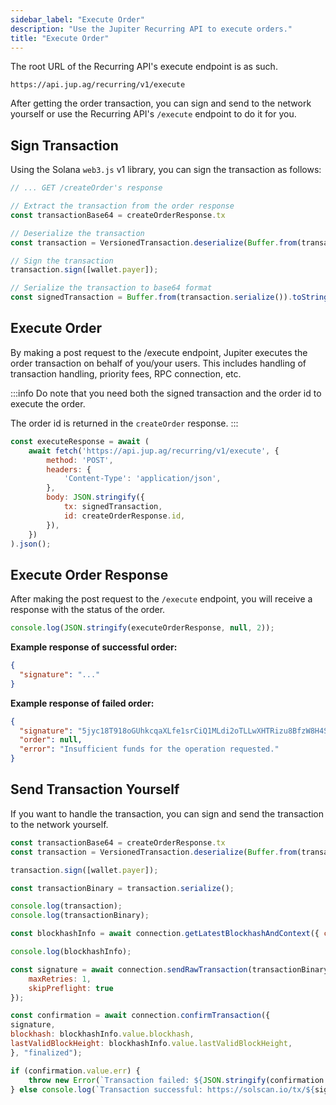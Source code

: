 ```yaml
---
sidebar_label: "Execute Order"
description: "Use the Jupiter Recurring API to execute orders."
title: "Execute Order"
---
```


<head>
    <title>Execute Order</title>
    <meta name="twitter:card" content="summary" />
</head>

The root URL of the Recurring API's execute endpoint is as such.

```
https://api.jup.ag/recurring/v1/execute
```

After getting the order transaction, you can sign and send to the network yourself or use the Recurring API's `/execute` endpoint to do it for you.

## Sign Transaction

Using the Solana `web3.js` v1 library, you can sign the transaction as follows:

```js
// ... GET /createOrder's response

// Extract the transaction from the order response
const transactionBase64 = createOrderResponse.tx

// Deserialize the transaction
const transaction = VersionedTransaction.deserialize(Buffer.from(transactionBase64, 'base64'));

// Sign the transaction
transaction.sign([wallet.payer]);

// Serialize the transaction to base64 format
const signedTransaction = Buffer.from(transaction.serialize()).toString('base64');
```

## Execute Order

By making a post request to the /execute endpoint, Jupiter executes the order transaction on behalf of you/your users. This includes handling of transaction handling, priority fees, RPC connection, etc.

:::info
Do note that you need both the signed transaction and the order id to execute the order.

The order id is returned in the `createOrder` response.
:::

```jsx
const executeResponse = await (
    await fetch('https://api.jup.ag/recurring/v1/execute', {
        method: 'POST',
        headers: {
            'Content-Type': 'application/json',
        },
        body: JSON.stringify({
            tx: signedTransaction,
            id: createOrderResponse.id,
        }),
    })
).json();
```

## Execute Order Response

After making the post request to the `/execute` endpoint, you will receive a response with the status of the order.

```jsx
console.log(JSON.stringify(executeOrderResponse, null, 2));
```

**Example response of successful order:**

```json
{
  "signature": "..."
}
```

**Example response of failed order:**

```json
{
  "signature": "5jyc18T918oGUhkcqaXLfe1srCiQ1MLdi2oTLLwXHTRizu8BfzW8H4SJxTRNqDDpLFpGw7pr1umV6ZM8MdaUE46Y",
  "order": null,
  "error": "Insufficient funds for the operation requested."
}
```

## Send Transaction Yourself

If you want to handle the transaction, you can sign and send the transaction to the network yourself.

```jsx
const transactionBase64 = createOrderResponse.tx
const transaction = VersionedTransaction.deserialize(Buffer.from(transactionBase64, 'base64'));

transaction.sign([wallet.payer]);

const transactionBinary = transaction.serialize();

console.log(transaction);
console.log(transactionBinary);

const blockhashInfo = await connection.getLatestBlockhashAndContext({ commitment: "finalized" });

console.log(blockhashInfo);

const signature = await connection.sendRawTransaction(transactionBinary, {
    maxRetries: 1,
    skipPreflight: true
});

const confirmation = await connection.confirmTransaction({
signature,
blockhash: blockhashInfo.value.blockhash,
lastValidBlockHeight: blockhashInfo.value.lastValidBlockHeight,
}, "finalized");

if (confirmation.value.err) {
    throw new Error(`Transaction failed: ${JSON.stringify(confirmation.value.err)}\n\nhttps://solscan.io/tx/${signature}`);
} else console.log(`Transaction successful: https://solscan.io/tx/${signature}`);
```

